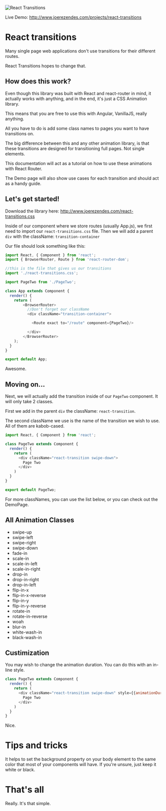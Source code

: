![React Transitions](https://image.ibb.co/gMW8qq/React-Transitions.gif "React Transitions")

Live Demo: http://www.joerezendes.com/projects/react-transitions

# React transitions

Many single page web applications don't use transitions for their different routes.

React Transitions hopes to change that.

## How does this work?
Even though this library was built with React and react-router in mind, it actually works with anything, and in the end, it's just a CSS Animation library.

This means that you are free to use this with Angular, VanillaJS, really anything.

All you have to do is add some class names to pages you want to have transitions on.

The big difference between this and any other animation library, is that these transitions are designed for transitioning full pages. Not single elements.

This documentation will act as a tutorial on how to use these animations with React Router.

The Demo page will also show use cases for each transition and should act as a handy guide.

## Let's get started!

Download the library here: http://www.joerezendes.com/react-transitions.css

Inside of our component where we store routes (usually App.js), we first need to import our `react-transitions.css` file. Then we will add a parent `div` with the className: `transition-container`

Our file should look something like this:

```js
import React, { Component } from 'react';
import { BrowserRouter, Route } from 'react-router-dom';

//this is the file that gives us our transitions
import './react-transitions.css';

import PageTwo from './PageTwo';

class App extends Component {
  render() {
    return (
        <BrowserRouter>
          //Don't forget our className
          <div className="transition-container">

            <Route exact to="/route" component={PageTwo}/>

          </div>
        </BrowserRouter>
    );
  }
}

export default App;
```
Awesome.

## Moving on...
Next, we will actually add the transition inside of our `PageTwo` component. It will only take 2 classes.

First we add in the parent `div` the className: `react-transition`.

The second className we use is the name of the transition we wish to use. All of them are kabob-cased.

```js
import React, { Component } from 'react';

class PageTwo extends Component {
  render() {
    return (
      <div className="react-transition swipe-down">
        Page Two
      </div>
    )
  }
}

export default PageTwo;

```

For more classNames, you can use the list below, or you can check out the DemoPage.

## All Animation Classes

- swipe-up
- swipe-left
- swipe-right
- swipe-down
- fade-in
- scale-in
- scale-in-left
- scale-in-right
- drop-in
- drop-in-right
- drop-in-left
- flip-in-x
- flip-in-x-reverse
- flip-in-y
- flip-in-y-reverse
- rotate-in
- rotate-in-reverse
- woah
- blur-in
- white-wash-in
- black-wash-in

## Custimization

You may wish to change the animation duration. You can do this with an in-line style.

```js
class PageTwo extends Component {
  render() {
    return (
      <div className="react-transition swipe-down" style={{animationDuration: '2s'}}>
        Page Two
      </div>
    )
  }
}  
```
Nice.

# Tips and tricks

It helps to set the background property on your body element to the same color that most of your components will have. If you're unsure, just keep it white or black.

# That's all
Really. It's that simple.



